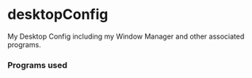 # desktopConfig
My Desktop Config including my Window Manager and other associated programs.

### Programs used

